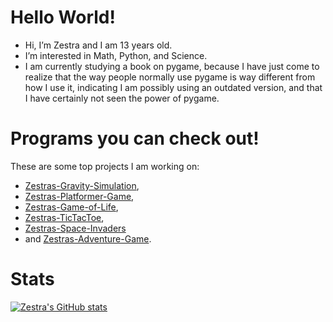 # Hello World!
 - Hi, I’m Zestra and I am 13 years old.
 - I’m interested in Math, Python, and Science.
 - I am currently studying a book on pygame, because I have just come to realize that the way people normally use pygame is way different from how I use it, indicating I am possibly using an outdated version, and that I have certainly not seen the power of pygame.
 
# Programs you can check out!
These are some top projects I am working on:
 - [Zestras-Gravity-Simulation](https://github.com/zestra/Zestras-Gravity-Simulation),
 - [Zestras-Platformer-Game](https://github.com/zestra/Zestras-Platformer-Game),
 - [Zestras-Game-of-Life](https://github.com/zestra/Zestras-Game-of-Life),
 - [Zestras-TicTacToe](https://github.com/zestra/Zestras-TicTacToe),
 - [Zestras-Space-Invaders](https://github.com/zestra/Zestras-Space-Invaders)
 - and [Zestras-Adventure-Game](https://github.com/zestra/Zestras-Adventure-Game).

# Stats
[![Zestra's GitHub stats](https://github-readme-stats.vercel.app/api?username=zestra)](https://github.com/anuraghazra/github-readme-stats)
